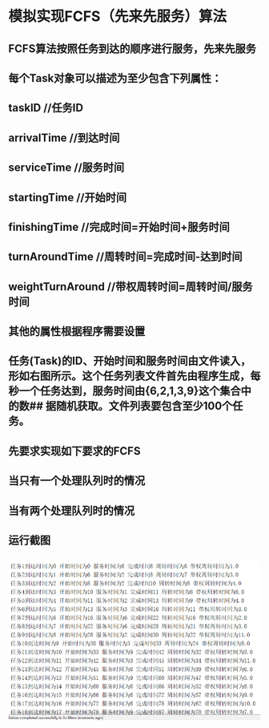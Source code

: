#  模拟实现FCFS（先来先服务）算法
## FCFS算法按照任务到达的顺序进行服务，先来先服务
## 每个Task对象可以描述为至少包含下列属性：
## taskID //任务ID
## arrivalTime //到达时间
## serviceTime //服务时间
## startingTime //开始时间
## finishingTime //完成时间=开始时间+服务时间
## turnAroundTime //周转时间=完成时间-达到时间
## weightTurnAround //带权周转时间=周转时间/服务时间
## 其他的属性根据程序需要设置
## 任务(Task)的ID、开始时间和服务时间由文件读入，形如右图所示。这个任务列表文件首先由程序生成，每秒一个任务达到，服务时间由{6,2,1,3,9}这个集合中的数## 据随机获取。文件列表要包含至少100个任务。
## 先要求实现如下要求的FCFS
## 当只有一个处理队列时的情况
## 当有两个处理队列时的情况
## 运行截图
## ![Image text](https://raw.githubusercontent.com/luoyijie123/lyj/master/实验四_综合小实验/FCFS/run.PNG)
